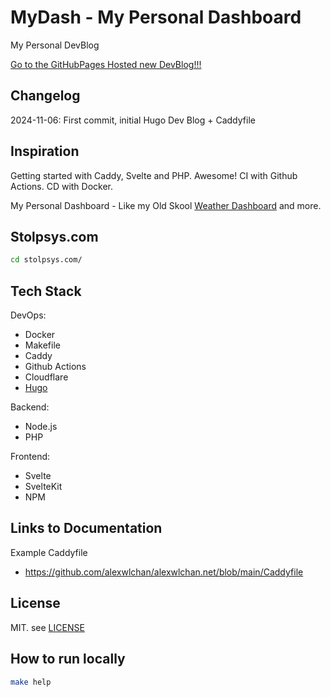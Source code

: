 # MyDash - My Personal Dashboard

My Personal DevBlog

[Go to the GitHubPages Hosted new DevBlog!!!](https://jstolp.github.io/mydash/)


## Changelog

2024-11-06: First commit, initial Hugo Dev Blog + Caddyfile

## Inspiration

Getting started with Caddy, Svelte and PHP. Awesome! 
CI with Github Actions. CD with Docker.

My Personal Dashboard - Like my Old Skool [Weather Dashboard](https://stolpsys.com/knmi/) and more.

## Stolpsys.com
```bash
cd stolpsys.com/

```
## Tech Stack

DevOps:

- Docker
- Makefile
- Caddy
- Github Actions
- Cloudflare
- [Hugo](https://gohugo.io/)

Backend:

- Node.js
- PHP

Frontend:

- Svelte
- SvelteKit
- NPM


## Links to Documentation

Example Caddyfile
- https://github.com/alexwlchan/alexwlchan.net/blob/main/Caddyfile

## License

MIT. see [LICENSE](LICENSE)

## How to run locally
```bash
make help
```
